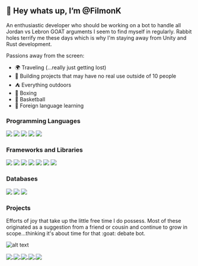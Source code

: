 <h2>👋 Hey whats up, I’m @FilmonK</h2>

An enthusiastic developer who should be working on a bot to handle all Jordan vs Lebron GOAT arguments I seem to find myself in regularly. 
Rabbit holes terrify me these days which is why I'm staying away from Unity and Rust development.


Passions away from the screen:
- :earth_africa: Traveling (...really just getting lost)
- :roller_coaster: Building projects that may have no real use outside of 10 people
- :tent: Everything outdoors
- :facepunch: Boxing
- :basketball: Basketball
- :speech_balloon: Foreign language learning

 
 
 <h3>Programming Languages</h3>
 <p>
  <img src="https://img.shields.io/badge/JavaScript-323330?style=for-the-badge&logo=javascript&logoColor=F7DF1E" />
  <img src="https://img.shields.io/badge/Python-3776AB?style=for-the-badge&logo=python&logoColor=white" />
  <img src="https://img.shields.io/badge/HTML5-E34F26?style=for-the-badge&logo=html5&logoColor=white" />
  <img src="https://img.shields.io/badge/CSS3-1572B6?style=for-the-badge&logo=css3&logoColor=white" />
  <img src="https://img.shields.io/badge/SQL-00599C?style=for-the-badge" />  
</p>


<h3>Frameworks and Libraries</h3>
<p>
  <img src="https://img.shields.io/badge/Node.js-339933?style=for-the-badge&logo=nodedotjs&logoColor=white" />
  <img src="https://img.shields.io/badge/React-20232A?style=for-the-badge&logo=react&logoColor=61DAFB" />
  <img src="https://img.shields.io/badge/redux-%23593d88.svg?style=for-the-badge&logo=redux&logoColor=white" />
  <img src="https://img.shields.io/badge/Bootstrap-563D7C?style=for-the-badge&logo=bootstrap&logoColor=white" />
  <img src="https://img.shields.io/badge/Puppeteer-00C58E?style=for-the-badge" />
  <img src="https://img.shields.io/badge/numpy-%23013243.svg?style=for-the-badge&logo=numpy&logoColor=white" />
  <img src="https://img.shields.io/badge/pandas-%23150458.svg?style=for-the-badge&logo=pandas&logoColor=white" />
</p>


<h3>Databases</h3>
<p>
  <img src="https://img.shields.io/badge/PostgreSQL-316192?style=for-the-badge&logo=postgresql&logoColor=white" />
  <img src="https://img.shields.io/badge/MongoDB-4EA94B?style=for-the-badge&logo=mongodb&logoColor=white" />
  <img src="https://img.shields.io/badge/Microsoft%20SQL%20Sever-CC2927?style=for-the-badge&logo=microsoft%20sql%20server&logoColor=white" />
</p>


<h3>Projects</h3>
Efforts of joy that take up the little free time I do possess. Most of these originated as a suggestion from a friend or cousin and continue to grow in scope...thinking it's about time for that :goat: debate bot.

![alt text](https://github.com/FilmonK/sportsanalysis/blob/master/readme_images/jordan.jpg?raw=true)


<a href="https://github.com/filmonk/whatsapp_multi">
 <img align="center" src="https://github-readme-stats.vercel.app/api/pin/?username=filmonk&repo=whatsapp_multi&cache_seconds=86400&theme=nord" />
</a>

<a href="https://github.com/filmonk/sports_analysis">
 <img align="center" src="https://github-readme-stats.vercel.app/api/pin/?username=filmonk&repo=sportsanalysis&cache_seconds=86400&theme=nord" />
</a>

<a href="https://github.com/filmonk/LeasingM">
 <img align="center" src="https://github-readme-stats.vercel.app/api/pin/?username=filmonk&repo=LeasingM&cache_seconds=86400&theme=nord" />
</a>

<a href="https://github.com/filmonk/cryptodashboard">
 <img align="center" src="https://github-readme-stats.vercel.app/api/pin/?username=filmonk&repo=cryptodashboard&cache_seconds=86400&theme=nord" />
</a>

<a href="https://github.com/filmonk/na-r_api">
 <img align="center" src="https://github-readme-stats.vercel.app/api/pin/?username=filmonk&repo=na-r_api&cache_seconds=86400&theme=nord" />
</a>
